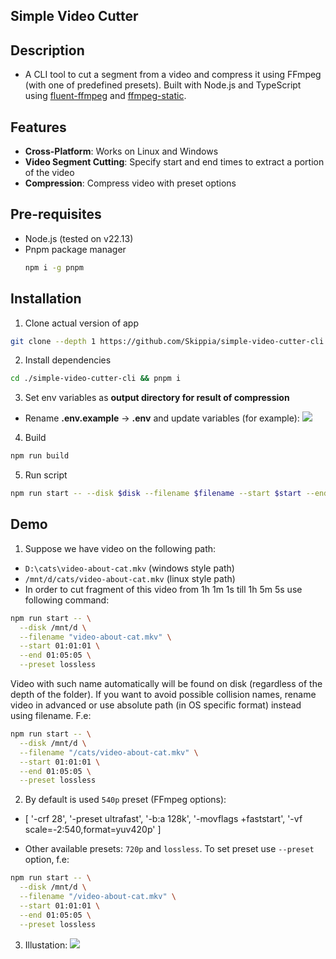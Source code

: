 ## Simple Video Cutter

## Description

- A CLI tool to cut a segment from a video and compress it using FFmpeg (with one of predefined presets). Built with Node.js and TypeScript using [fluent-ffmpeg](https://www.npmjs.com/package/fluent-ffmpeg) and [ffmpeg-static](https://www.npmjs.com/package/ffmpeg-static).

## Features

- **Cross-Platform**: Works on Linux and Windows
- **Video Segment Cutting**: Specify start and end times to extract a portion of the video
- **Compression**: Compress video with preset options

## Pre-requisites

- Node.js (tested on v22.13)
- Pnpm package manager 
  ```sh
  npm i -g pnpm
  ```

## Installation

1. Clone actual version of app
```sh
git clone --depth 1 https://github.com/Skippia/simple-video-cutter-cli.git
```
2. Install dependencies
```sh
cd ./simple-video-cutter-cli && pnpm i
```
3. Set env variables as **output directory for result of compression**
- Rename **.env.example** -> **.env** and update variables (for example):
![](https://github.com/Skippia/simple-video-cutter-cli/blob/master/docs/env.png?raw=true)


4. Build
```sh
npm run build
```
5. Run script
```sh
npm run start -- --disk $disk --filename $filename --start $start --end $end
```

## Demo

1. Suppose we have video on the following path:
  - `D:\cats\video-about-cat.mkv` (windows style path)
  - `/mnt/d/cats/video-about-cat.mkv` (linux style path)
  - In order to cut fragment of this video from 1h 1m 1s till 1h 5m 5s use following command:
```sh
npm run start -- \
  --disk /mnt/d \
  --filename "video-about-cat.mkv" \
  --start 01:01:01 \
  --end 01:05:05 \
  --preset lossless
```
Video with such name automatically will be found on disk (regardless of the depth of the folder). If you want to avoid possible collision names, rename video in advanced or use absolute path (in OS specific format) instead using filename. F.e: 
```sh
npm run start -- \
  --disk /mnt/d \
  --filename "/cats/video-about-cat.mkv" \
  --start 01:01:01 \
  --end 01:05:05 \
  --preset lossless
```
2. By default is used `540p` preset (FFmpeg options):
- [
  '-crf 28',
  '-preset ultrafast',
  '-b:a 128k',
  '-movflags +faststart',
  '-vf scale=-2:540,format=yuv420p'
]

- Other available presets: `720p` and `lossless`. To set preset use `--preset` option, f.e:
```sh
npm run start -- \
  --disk /mnt/d \
  --filename "/video-about-cat.mkv" \
  --start 01:01:01 \
  --end 01:05:05 \
  --preset lossless
```
3. Illustation:
![](https://github.com/Skippia/simple-video-cutter-cli/blob/master/docs/demo.png?raw=true)
